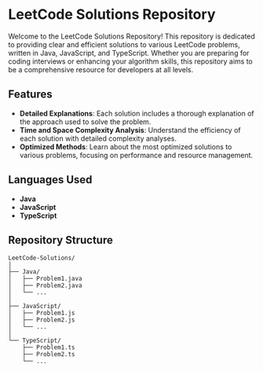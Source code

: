 
# LeetCode Solutions Repository

Welcome to the LeetCode Solutions Repository! This repository is dedicated to providing clear and efficient solutions to various LeetCode problems, written in Java, JavaScript, and TypeScript. Whether you are preparing for coding interviews or enhancing your algorithm skills, this repository aims to be a comprehensive resource for developers at all levels.

## Features
- **Detailed Explanations**: Each solution includes a thorough explanation of the approach used to solve the problem.
- **Time and Space Complexity Analysis**: Understand the efficiency of each solution with detailed complexity analyses.
- **Optimized Methods**: Learn about the most optimized solutions to various problems, focusing on performance and resource management.

## Languages Used
- **Java**
- **JavaScript**
- **TypeScript**

## Repository Structure
```
LeetCode-Solutions/
│
├── Java/
│   ├── Problem1.java
│   ├── Problem2.java
│   └── ...
│
├── JavaScript/
│   ├── Problem1.js
│   ├── Problem2.js
│   └── ...
│
└── TypeScript/
    ├── Problem1.ts
    ├── Problem2.ts
    └── ...
```
